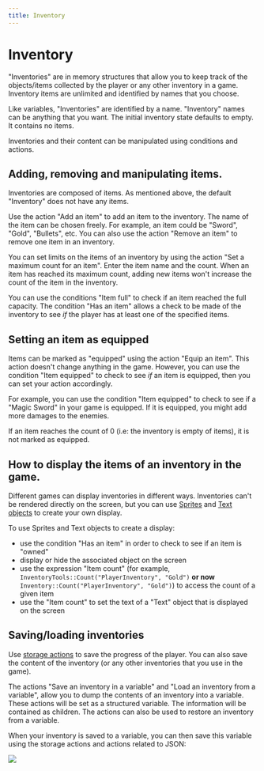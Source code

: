 ```yaml
---
title: Inventory
---
```

# Inventory

"Inventories" are in memory structures that allow you to keep track of the objects/items collected by the player or any other inventory in a game. Inventory items are unlimited and identified by names that you choose.

Like variables, "Inventories" are identified by a name. "Inventory" names can be anything that you want. The initial inventory state defaults to empty. It contains no items.

Inventories and their content can be manipulated using conditions and actions.

## Adding, removing and manipulating items.

Inventories are composed of items. As mentioned above, the default "Inventory" does not have any items.

Use the action "Add an item" to add an item to the inventory. The name of the item can be chosen freely. For example, an item could be "Sword", "Gold", "Bullets", etc.
You can also use the action "Remove an item" to remove one item in an inventory.

You can set limits on the items of an inventory by using the action "Set a maximum count for an item". Enter the item name and the count. When an item has reached its maximum count, adding new items won't increase the count of the item in the inventory.

You can use the conditions "Item full" to check if an item reached the full capacity. The condition "Has an item" allows a check to be made of the inventory to see _if_ the player has at least one of the specified items.

## Setting an item as equipped

Items can be marked as "equipped" using the action "Equip an item". This action doesn't change anything in the game. However, you can use the condition "Item equipped" to check to see _if_ an item is equipped, then you can set your action accordingly.

For example, you can use the condition "Item equipped" to check to see if a "Magic Sword" in your game is equipped. If it is equipped,  you might add more damages to the enemies.

If an item reaches the count of 0 (i.e: the inventory is empty of items), it is not marked as equipped.

## How to display the items of an inventory in the game.

Different games can display inventories in different ways. Inventories can't be rendered directly on the screen, but you can use [Sprites](/gdevelop5/objects/sprite) and [Text objects](/gdevelop5/objects/text) to create your own display.

To use Sprites and Text objects to create a display:

  - use the condition "Has an item" in order to check to see if an item is "owned"
  - display or hide the associated object on the screen
  - use the expression "Item count" (for example, `InventoryTools::Count("PlayerInventory", "Gold")` **or now** `Inventory::Count("PlayerInventory", "Gold")`) to access the count of a given item
  - use the "Item count" to set the text of a "Text" object that is displayed on the screen

## Saving/loading inventories

Use [storage actions](/gdevelop5/all-features/storage) to save the progress of the player. You can also save the content of the inventory (or any other inventories that you use in the game).

The actions "Save an inventory in a variable" and "Load an inventory from a variable", allow you to dump the contents of an inventory into a variable. These actions will be set as a structured variable. The information will be contained as children. The actions can also be used to restore an inventory from a variable.

When your inventory is saved to a variable, you can then save this variable using the storage actions and actions related to JSON:

![](/gdevelop5/all-features/inventory-serialization.png)